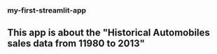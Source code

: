 ### my-first-streamlit-app
## This app is about the "Historical Automobiles sales data from 11980 to 2013"

